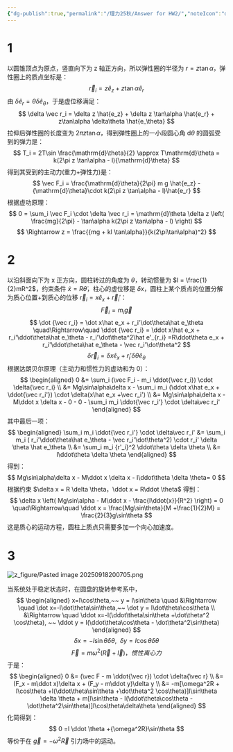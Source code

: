 ```yaml
---
{"dg-publish":true,"permalink":"/理力25秋/Answer for HW2/","noteIcon":"default","created":"2025-09-18T15:40:26.057+08:00","updated":"2025-09-19T22:20:40.337+08:00"}
---
```


# 1 
以圆锥顶点为原点，竖直向下为 z 轴正方向，所以弹性圈的半径为 $r = z\tan\alpha$，弹性圈上的质点坐标是：  
$$
\vec r_i = z\hat e_z +z\tan\alpha \hat e_r
$$
由 $\delta \hat e_r = \theta\delta \hat e_\theta$，于是虚位移满足：  
$$
\delta \vec r_i = \delta z \hat{e_z} + \delta z \tan\alpha \hat{e_r} + z\tan\alpha \delta\theta \hat{e_\theta}
$$
拉伸后弹性圈的长度变为 $2\pi z \tan\alpha$，得到弹性圈上的一小段圆心角 $\mathrm{d}\theta$ 的圆弧受到的弹力是：  
$$
T_i = 2T\sin \frac{\mathrm{d}\theta}{2} \approx T\mathrm{d}\theta = k(2\pi z \tan\alpha - l){\mathrm{d}\theta}
$$
得到其受到的主动力(重力+弹性力)是：
$$
\vec F_i =  \frac{\mathrm{d}\theta}{2\pi} m g \hat{e_z} - {\mathrm{d}\theta}\cdot k(2\pi z \tan\alpha - l)\hat{e_r}
$$
根据虚功原理：  
$$
0 = \sum_i \vec F_i \cdot \delta \vec r_i = \mathrm{d}\theta \delta z \left( \frac{mg}{2\pi} - \tan\alpha  k(2\pi z \tan\alpha - l) \right)
$$
$$
\Rightarrow z = \frac{{mg + kl \tan\alpha}}{k(2\pi\tan\alpha)^2}
$$
# 2 
以沿斜面向下为 x 正方向，圆柱转过的角度为 $\theta$，转动惯量为 $I = \frac{1}{2}mR^2$，约束条件 $\dot x = R \dot \theta$，柱心的虚位移是 $\delta x$，圆柱上某个质点的位置分解为质心位置+到质心的位移 $\vec r_i = x\hat e_x +\vec r_i'$：  
$$
\vec F_i = m_i \vec g
$$
$$
\dot {\vec r_i} = \dot x\hat e_x + r_i'\dot\theta\hat e_\theta
\quad\Rightarrow\quad
\ddot {\vec r_i} = \ddot x\hat e_x + r_i'\ddot\theta\hat e_\theta - r_i'\dot\theta^2\hat e'_{r_i}
=R\ddot\theta e_x + r_i'\ddot\theta\hat e_\theta - \vec r_i'\dot\theta^2
$$
$$
\delta \vec r_i = \delta x\hat e_x + r_i' \delta \theta \hat e_\theta 
$$
根据达朗贝尔原理（主动力和惯性力的虚功和为 0）：  
$$
\begin{aligned}
0 &= \sum_i (\vec F_i - m_i \ddot{\vec r_i}) \cdot \delta{\vec r_i} \\
&=
Mg\sin\alpha\delta x - \sum_i  m_i (\ddot x\hat e_x + \ddot{\vec r_i'}) \cdot \delta(x\hat e_x +\vec r_i') \\
&=
Mg\sin\alpha\delta x - M\ddot x \delta x - 0 - 0 - \sum_i  m_i  \ddot{\vec r_i'} \cdot \delta\vec r_i'
\end{aligned}
$$
其中最后一项：  
$$
\begin{aligned} 
\sum_i  m_i  \ddot{\vec r_i'} \cdot \delta\vec r_i' &=
\sum_i  m_i ( r_i'\ddot\theta\hat e_\theta - \vec r_i'\dot\theta^2) \cdot r_i' \delta \theta \hat e_\theta \\
&=
\sum_i  m_i  {r'_i}^2 \ddot\theta \delta \theta \\
&=
I\ddot\theta \delta \theta
\end{aligned}
$$
得到：  
$$
Mg\sin\alpha\delta x - M\ddot x \delta x - I\ddot\theta \delta \theta= 0
$$
根据约束 $\delta x = R \delta \theta，\ddot x = R\ddot \theta$ 得到：  
$$
\delta x \left( Mg\sin\alpha  - M\ddot x - \frac{I\ddot{x}}{R^2} \right) = 0
\quad\Rightarrow\quad
\ddot x = \frac{Mg\sin\theta}{M +\frac{1}{2}M} = \frac{2}{3}g\sin\theta
$$
这是质心的运动方程，圆柱上质点只需要多加一个向心加速度。
# 3 
![z_figure/Pasted image 20250918200705.png](/img/user/z_figure/Pasted%20image%2020250918200705.png)

当系统处于稳定状态时，在圆盘的旋转参考系中，  
$$
\begin{aligned}  
x=l\cos\theta,~~ y = l\sin\theta
\quad &\Rightarrow \quad
\dot x=-l\dot\theta\sin\theta,~~ \dot y = l\dot\theta\cos\theta \\
&\Rightarrow \quad
\ddot x=-l(\ddot\theta\sin\theta +\dot\theta^2 \cos\theta),
~~ \ddot y = l(\ddot\theta\cos\theta - \dot\theta^2\sin\theta)
\end{aligned}
$$
$$
\delta x = -l\sin\theta \delta \theta,~~ \delta y = l\cos\theta\delta\theta
$$
$$
\vec F = m\omega^2 (\vec R +\vec l )，惯性离心力
$$
于是：  
$$
\begin{aligned}
0 &= (\vec F - m \ddot{\vec r}) \cdot \delta{\vec r} \\
&= (F_x - m\ddot x)\delta x + (F_y - m\ddot y)\delta y \\
&=
-m[\omega^2R + l\cos\theta +l(\ddot\theta\sin\theta +\dot\theta^2 \cos\theta)]l\sin\theta \delta \theta + 
m[l\sin\theta - l(\ddot\theta\cos\theta - \dot\theta^2\sin\theta)]l\cos\theta\delta\theta
\end{aligned}
$$
化简得到：  
$$
0 =l \ddot \theta +{\omega^2R}\sin\theta
$$
等价于在 $\vec g= -\omega^2\vec R$ 引力场中的运动。  







